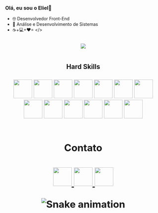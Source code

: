 ### Olá, eu sou o Eliel👋

- 🤓 Desenvolvedor Front-End 
- 🌱 Análise e Desenvolvimento de Sistemas
-  ☕+💻+❤= </>

##

<div align="center">
 <img  src="https://github-readme-stats.vercel.app/api?username=elielgomes&show_icons=true&theme=dark">
</div>

<br>

<h2 align="center">
  Hard Skills
 <h2/>

<div align='center'>
<img  width=60 src="https://cdn.jsdelivr.net/gh/devicons/devicon/icons/typescript/typescript-original.svg" />
<img width=60 src="https://cdn.jsdelivr.net/gh/devicons/devicon/icons/javascript/javascript-original.svg" />
<img width=60 src="https://cdn.jsdelivr.net/gh/devicons/devicon/icons/nodejs/nodejs-original.svg" />
<img width=60 src="https://cdn.jsdelivr.net/gh/devicons/devicon/icons/nextjs/nextjs-original.svg" />
<img width=60 src="https://cdn.jsdelivr.net/gh/devicons/devicon/icons/react/react-original.svg" />
<img width=60 src="https://cdn.jsdelivr.net/gh/devicons/devicon/icons/express/express-original.svg" />
<img width=60 src="https://cdn.jsdelivr.net/gh/devicons/devicon/icons/mongodb/mongodb-original.svg" />
<img width=60 src="https://cdn.jsdelivr.net/gh/devicons/devicon/icons/git/git-original.svg" />
<img width=60 src="https://cdn.jsdelivr.net/gh/devicons/devicon/icons/bulma/bulma-plain.svg" />
<img width=60 src="https://cdn.jsdelivr.net/gh/devicons/devicon/icons/bootstrap/bootstrap-original.svg" />
<img width=60 src="https://cdn.jsdelivr.net/gh/devicons/devicon/icons/sass/sass-original.svg" />
<img width=60 src="https://cdn.jsdelivr.net/gh/devicons/devicon/icons/html5/html5-original.svg" />
<img width=60 src="https://cdn.jsdelivr.net/gh/devicons/devicon/icons/css3/css3-original.svg" />         
<div/>

         
<br>
  
 <h2 align="center">
  Contato
 <h2/>
  
<div>
  
<a href="https://www.linkedin.com/in/eliel-gomes-hyertquist/" target="_blank">
 <img width="60" height="60" src="https://cdn.jsdelivr.net/gh/devicons/devicon/icons/linkedin/linkedin-original.svg" />
<a/>
 
 
<a href="mailto:elielgomespg@gmail.com">
  <img width="60" height="60" src="https://user-images.githubusercontent.com/108281436/196708604-30cdb224-b56c-4599-8c5d-0b9842f3db91.png" />
 </a>
 
<a href="mailto:elielgomespg@hotmail.com">
 <img width="60" height="60" src="https://user-images.githubusercontent.com/108281436/196708879-9b543238-4a05-4b37-b01a-27992f16868b.png">
 </a>


![Snake animation](https://github.com/elielgomes/elielgomes/blob/output/github-contribution-grid-snake.svg)                                                                </div>                                                                             
                                                                                                                                                  

